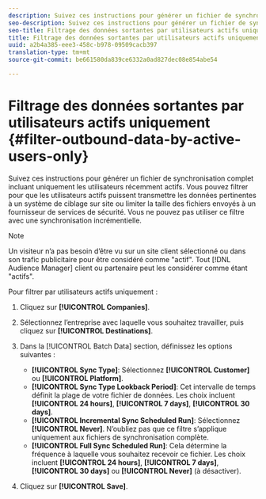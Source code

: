 ```yaml
---
description: Suivez ces instructions pour générer un fichier de synchronisation complet incluant uniquement les utilisateurs récemment actifs. Vous pouvez filtrer pour que les utilisateurs actifs puissent transmettre les données pertinentes à un système de ciblage sur site ou limiter la taille des fichiers envoyés à un fournisseur de services de sécurité. Vous ne pouvez pas utiliser ce filtre avec une synchronisation incrémentielle.
seo-description: Suivez ces instructions pour générer un fichier de synchronisation complet incluant uniquement les utilisateurs récemment actifs. Vous pouvez filtrer pour que les utilisateurs actifs puissent transmettre les données pertinentes à un système de ciblage sur site ou limiter la taille des fichiers envoyés à un fournisseur de services de sécurité. Vous ne pouvez pas utiliser ce filtre avec une synchronisation incrémentielle.
seo-title: Filtrage des données sortantes par utilisateurs actifs uniquement
title: Filtrage des données sortantes par utilisateurs actifs uniquement
uuid: a2b4a385-eee3-458c-b978-09509cacb397
translation-type: tm+mt
source-git-commit: be661580da839ce6332a0ad827dec08e854abe54

---
```



# Filtrage des données sortantes par utilisateurs actifs uniquement {#filter-outbound-data-by-active-users-only}

Suivez ces instructions pour générer un fichier de synchronisation complet incluant uniquement les utilisateurs récemment actifs. Vous pouvez filtrer pour que les utilisateurs actifs puissent transmettre les données pertinentes à un système de ciblage sur site ou limiter la taille des fichiers envoyés à un fournisseur de services de sécurité. Vous ne pouvez pas utiliser ce filtre avec une synchronisation incrémentielle.

>[!NOTE]
>
>Un visiteur n’a pas besoin d’être vu sur un site client sélectionné ou dans son trafic publicitaire pour être considéré comme "actif". Tout [!DNL Audience Manager] client ou partenaire peut les considérer comme étant "actifs".

Pour filtrer par utilisateurs actifs uniquement :

1. Cliquez sur **[!UICONTROL Companies]**.
1. Sélectionnez l’entreprise avec laquelle vous souhaitez travailler, puis cliquez sur **[!UICONTROL Destinations]**.
1. Dans la [!UICONTROL Batch Data] section, définissez les options suivantes :

   * **[!UICONTROL Sync Type]**: Sélectionnez **[!UICONTROL Customer]** ou **[!UICONTROL Platform]**.
   * **[!UICONTROL Sync Type Lookback Period]**: Cet intervalle de temps définit la plage de votre fichier de données. Les choix incluent **[!UICONTROL 24 hours]**, **[!UICONTROL 7 days]**, **[!UICONTROL 30 days]**.
   * **[!UICONTROL Incremental Sync Scheduled Run]**: Sélectionnez **[!UICONTROL Never]**. N’oubliez pas que ce filtre s’applique uniquement aux fichiers de synchronisation complète.
   * **[!UICONTROL Full Sync Scheduled Run]**: Cela détermine la fréquence à laquelle vous souhaitez recevoir ce fichier. Les choix incluent **[!UICONTROL 24 hours]**, **[!UICONTROL 7 days]**, **[!UICONTROL 30 days]** ou **[!UICONTROL Never]** (à désactiver).

1. Cliquez sur **[!UICONTROL Save]**.
